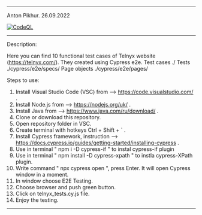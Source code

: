 -----------------------------------------------------

Anton Pikhur. 26.09.2022

[![CodeQL](https://github.com/AntonPikhur/Cypress-Telnyx/actions/workflows/codeql.yml/badge.svg)](https://github.com/AntonPikhur/Cypress-Telnyx/actions/workflows/codeql.yml)

-----------------------------------------------------
Description:

Here you can find 10 functional test cases of Telnyx website (https://telnyx.com/). They created using Cypress e2e.
Test cases ./
Tests ./cypress/e2e/specs/
Page objects ./cypress/e2e/pages/

Steps to use:
1. Install Visual Studio Code (VSC) from --> https://code.visualstudio.com/ .
2. Install Node.js from --> https://nodejs.org/uk/ .
3. Install Java from --> https://www.java.com/ru/download/ .
4. Clone or download this repository.
5. Open repository folder in VSC.
6. Create terminal with hotkeys Ctrl + Shift + ` .
7. Install Cypress framework, instruction --> https://docs.cypress.io/guides/getting-started/installing-cypress .
8. Use in terminal " npm i -D cypress-if " to instal cypress-if plugin
9. Use in terminal " npm install -D cypress-xpath " to instla cypress-XPath plugin.
10. Write command " npx cypress open ", press Enter. It will open Cypress window in a moment.
11. In window choose E2E Testing.
12. Choose browser and push green button.
13. Click on telnyx_tests.cy.js file.
14. Enjoy the testing.
------------------------------------------------------
